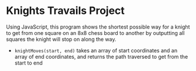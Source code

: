 # Knights Travails Project
Using JavaScript, this program shows the shortest possible way for a knight to get from one square on an 8x8 chess board to another by outputting all squares the knight will stop on along the way.

  * `knightMoves(start, end)` takes an array of start coordinates and an array of end coordinates, and returns the path traversed to get from the start to end